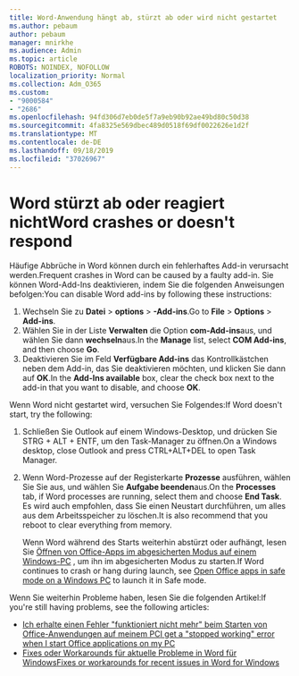 ```yaml
---
title: Word-Anwendung hängt ab, stürzt ab oder wird nicht gestartet
ms.author: pebaum
author: pebaum
manager: mnirkhe
ms.audience: Admin
ms.topic: article
ROBOTS: NOINDEX, NOFOLLOW
localization_priority: Normal
ms.collection: Adm_O365
ms.custom:
- "9000584"
- "2686"
ms.openlocfilehash: 94fd306d7eb0de5f7a9eb90b92ae49bd80c50d38
ms.sourcegitcommit: 4fa8325e569dbec489d0518f69df0022626e1d2f
ms.translationtype: MT
ms.contentlocale: de-DE
ms.lasthandoff: 09/18/2019
ms.locfileid: "37026967"
---
```

# <a name="word-crashes-or-doesnt-respond"></a><span data-ttu-id="f9154-102">Word stürzt ab oder reagiert nicht</span><span class="sxs-lookup"><span data-stu-id="f9154-102">Word crashes or doesn't respond</span></span>

<span data-ttu-id="f9154-103">Häufige Abbrüche in Word können durch ein fehlerhaftes Add-in verursacht werden.</span><span class="sxs-lookup"><span data-stu-id="f9154-103">Frequent crashes in Word can be caused by a faulty add-in.</span></span> <span data-ttu-id="f9154-104">Sie können Word-Add-Ins deaktivieren, indem Sie die folgenden Anweisungen befolgen:</span><span class="sxs-lookup"><span data-stu-id="f9154-104">You can disable Word add-ins by following these instructions:</span></span>

1. <span data-ttu-id="f9154-105">Wechseln Sie zu **Datei** > **options** > **-Add-ins**.</span><span class="sxs-lookup"><span data-stu-id="f9154-105">Go to **File** > **Options** > **Add-ins**.</span></span>
2. <span data-ttu-id="f9154-106">Wählen Sie in der Liste **Verwalten** die Option **com-Add-ins**aus, und wählen Sie dann **wechseln**aus.</span><span class="sxs-lookup"><span data-stu-id="f9154-106">In the **Manage** list, select **COM Add-ins**, and then choose **Go**.</span></span>
3. <span data-ttu-id="f9154-107">Deaktivieren Sie im Feld **Verfügbare Add-ins** das Kontrollkästchen neben dem Add-in, das Sie deaktivieren möchten, und klicken Sie dann auf **OK**.</span><span class="sxs-lookup"><span data-stu-id="f9154-107">In the **Add-Ins available** box, clear the check box next to the add-in that you want to disable, and choose **OK**.</span></span>

<span data-ttu-id="f9154-108">Wenn Word nicht gestartet wird, versuchen Sie Folgendes:</span><span class="sxs-lookup"><span data-stu-id="f9154-108">If Word doesn't start, try the following:</span></span>

1.   <span data-ttu-id="f9154-109">Schließen Sie Outlook auf einem Windows-Desktop, und drücken Sie STRG + ALT + ENTF, um den Task-Manager zu öffnen.</span><span class="sxs-lookup"><span data-stu-id="f9154-109">On a Windows desktop, close Outlook and press CTRL+ALT+DEL to open Task Manager.</span></span> 
2. <span data-ttu-id="f9154-110">Wenn Word-Prozesse auf der Registerkarte **Prozesse** ausführen, wählen Sie Sie aus, und wählen Sie **Aufgabe beenden**aus.</span><span class="sxs-lookup"><span data-stu-id="f9154-110">On the **Processes** tab, if Word processes are running, select them and choose **End Task**.</span></span> <span data-ttu-id="f9154-111">Es wird auch empfohlen, dass Sie einen Neustart durchführen, um alles aus dem Arbeitsspeicher zu löschen.</span><span class="sxs-lookup"><span data-stu-id="f9154-111">It is also recommend that you reboot to clear everything from memory.</span></span>

    <span data-ttu-id="f9154-112">Wenn Word während des Starts weiterhin abstürzt oder aufhängt, lesen Sie [Öffnen von Office-Apps im abgesicherten Modus auf einem Windows-PC](https://support.office.com/en-us/article/Open-Office-apps-in-safe-mode-on-a-Windows-PC-dedf944a-5f4b-4afb-a453-528af4f7ac72) , um ihn im abgesicherten Modus zu starten.</span><span class="sxs-lookup"><span data-stu-id="f9154-112">If Word continues to crash or hang during launch, see [Open Office apps in safe mode on a Windows PC](https://support.office.com/en-us/article/Open-Office-apps-in-safe-mode-on-a-Windows-PC-dedf944a-5f4b-4afb-a453-528af4f7ac72) to launch it in Safe mode.</span></span>

<span data-ttu-id="f9154-113">Wenn Sie weiterhin Probleme haben, lesen Sie die folgenden Artikel:</span><span class="sxs-lookup"><span data-stu-id="f9154-113">If you're still having problems, see the following articles:</span></span> 
- [<span data-ttu-id="f9154-114">Ich erhalte einen Fehler "funktioniert nicht mehr" beim Starten von Office-Anwendungen auf meinem PC</span><span class="sxs-lookup"><span data-stu-id="f9154-114">I get a "stopped working" error when I start Office applications on my PC</span></span>](https://support.office.com/article/52bd7985-4e99-4a35-84c8-2d9b8301a2fa)
- [<span data-ttu-id="f9154-115">Fixes oder Workarounds für aktuelle Probleme in Word für Windows</span><span class="sxs-lookup"><span data-stu-id="f9154-115">Fixes or workarounds for recent issues in Word for Windows</span></span>](https://support.office.com/article/bf6bf17c-2807-4871-83ce-e337ae8f0b86)